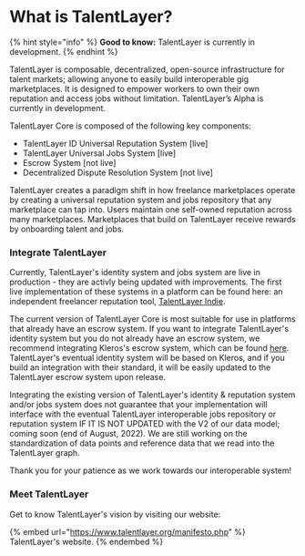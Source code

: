 # What is TalentLayer?

{% hint style="info" %}
**Good to know:** TalentLayer is currently in development.&#x20;
{% endhint %}

TalentLayer is composable, decentralized, open-source infrastructure for talent markets; allowing anyone to easily build interoperable gig marketplaces. It is designed to empower workers to own their own reputation and access jobs without limitation. TalentLayer’s Alpha is currently in development.

TalentLayer Core is composed of the following key components:

* TalentLayer ID Universal Reputation System \[live]
* TalentLayer Universal Jobs System \[live]
* Escrow System \[not live]
* Decentralized Dispute Resolution System \[not live]

TalentLayer creates a paradigm shift in how freelance marketplaces operate by creating a universal reputation system and jobs repository that any marketplace can tap into. Users maintain one self-owned reputation across many marketplaces. Marketplaces that build on TalentLayer receive rewards by onboarding talent and jobs.

### Integrate TalentLayer

Currently, TalentLayer's identity system and jobs system are live in production - they are activly being updated with improvements. The first live implementation of these systems in a platform can be found here: an independent freelancer reputation tool, [TalentLayer Indie](./).&#x20;

The current version of TalentLayer Core is most suitable for use in platforms that already have an escrow system. If you want to integrate TalentLayer's identity system but you do not already have an escrow system, we recommend integrating Kleros's escrow system, which can be found [here](https://github.com/kleros/escrow). TalentLayer's eventual identity system will be based on Kleros, and if you build an integration with their standard, it will be easily updated to the TalentLayer escrow system upon release.

Integrating the existing version of TalentLayer's identity & reputation system and/or jobs system does not guarantee that your implementation will interface with the eventual TalentLayer interoperable jobs repository or reputation system IF IT IS NOT UPDATED with the V2 of our data model; coming soon (end of August, 2022). We are still working on the standardization of data points and reference data that we read into the TalentLayer graph.&#x20;

Thank you for your patience as we work towards our interoperable system!

### Meet TalentLayer

Get to know TalentLayer's vision by visiting our website:

{% embed url="https://www.talentlayer.org/manifesto.php" %}
TalentLayer's website.
{% endembed %}

